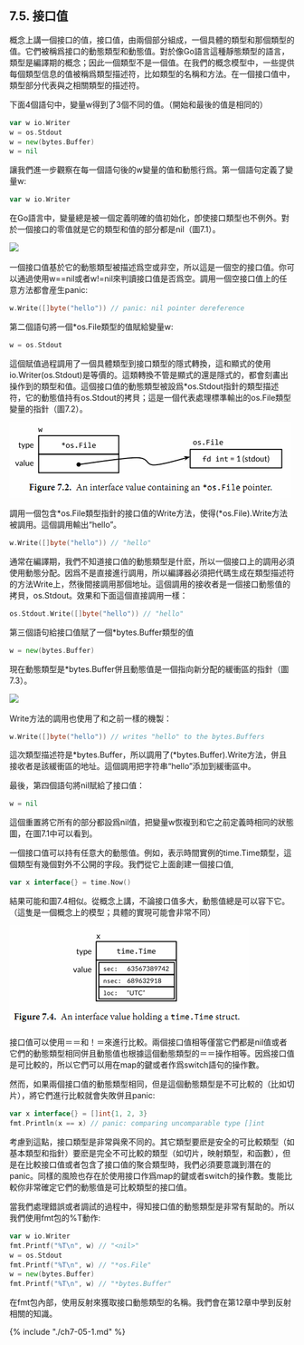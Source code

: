 ## 7.5.  接口值
概念上講一個接口的值，接口值，由兩個部分組成，一個具體的類型和那個類型的值。它們被稱爲接口的動態類型和動態值。對於像Go語言這種靜態類型的語言，類型是編譯期的概念；因此一個類型不是一個值。在我們的概念模型中，一些提供每個類型信息的值被稱爲類型描述符，比如類型的名稱和方法。在一個接口值中，類型部分代表與之相關類型的描述符。

下面4個語句中，變量w得到了3個不同的值。（開始和最後的值是相同的）

```go
var w io.Writer
w = os.Stdout
w = new(bytes.Buffer)
w = nil
```

讓我們進一步觀察在每一個語句後的w變量的值和動態行爲。第一個語句定義了變量w:

```go
var w io.Writer
```

在Go語言中，變量總是被一個定義明確的值初始化，卽使接口類型也不例外。對於一個接口的零值就是它的類型和值的部分都是nil（圖7.1）。

![](../images/ch7-01.png)

一個接口值基於它的動態類型被描述爲空或非空，所以這是一個空的接口值。你可以通過使用w==nil或者w!=nil來判讀接口值是否爲空。調用一個空接口值上的任意方法都會産生panic:

```go
w.Write([]byte("hello")) // panic: nil pointer dereference
```

第二個語句將一個*os.File類型的值賦給變量w:

```go
w = os.Stdout
```

這個賦值過程調用了一個具體類型到接口類型的隱式轉換，這和顯式的使用io.Writer(os.Stdout)是等價的。這類轉換不管是顯式的還是隱式的，都會刻畵出操作到的類型和值。這個接口值的動態類型被設爲*os.Stdout指針的類型描述符，它的動態值持有os.Stdout的拷貝；這是一個代表處理標準輸出的os.File類型變量的指針（圖7.2）。

![](../images/ch7-02.png)

調用一個包含\*os.File類型指針的接口值的Write方法，使得(\*os.File).Write方法被調用。這個調用輸出“hello”。

```go
w.Write([]byte("hello")) // "hello"
```

通常在編譯期，我們不知道接口值的動態類型是什麽，所以一個接口上的調用必須使用動態分配。因爲不是直接進行調用，所以編譯器必須把代碼生成在類型描述符的方法Write上，然後間接調用那個地址。這個調用的接收者是一個接口動態值的拷貝，os.Stdout。效果和下面這個直接調用一樣：

```go
os.Stdout.Write([]byte("hello")) // "hello"
```

第三個語句給接口值賦了一個*bytes.Buffer類型的值

```go
w = new(bytes.Buffer)
```

現在動態類型是*bytes.Buffer併且動態值是一個指向新分配的緩衝區的指針（圖7.3）。

![](../images/ch7-03.png)

Write方法的調用也使用了和之前一樣的機製：

```go
w.Write([]byte("hello")) // writes "hello" to the bytes.Buffers
```

這次類型描述符是\*bytes.Buffer，所以調用了(\*bytes.Buffer).Write方法，併且接收者是該緩衝區的地址。這個調用把字符串“hello”添加到緩衝區中。

最後，第四個語句將nil賦給了接口值：

```go
w = nil
```

這個重置將它所有的部分都設爲nil值，把變量w恢複到和它之前定義時相同的狀態圖，在圖7.1中可以看到。

一個接口值可以持有任意大的動態值。例如，表示時間實例的time.Time類型，這個類型有幾個對外不公開的字段。我們從它上面創建一個接口值,

```go
var x interface{} = time.Now()
```

結果可能和圖7.4相似。從概念上講，不論接口值多大，動態值總是可以容下它。（這隻是一個概念上的模型；具體的實現可能會非常不同）

![](../images/ch7-04.png)

接口值可以使用＝＝和！＝來進行比較。兩個接口值相等僅當它們都是nil值或者它們的動態類型相同併且動態值也根據這個動態類型的＝＝操作相等。因爲接口值是可比較的，所以它們可以用在map的鍵或者作爲switch語句的操作數。

然而，如果兩個接口值的動態類型相同，但是這個動態類型是不可比較的（比如切片），將它們進行比較就會失敗併且panic:

```go
var x interface{} = []int{1, 2, 3}
fmt.Println(x == x) // panic: comparing uncomparable type []int
```

考慮到這點，接口類型是非常與衆不同的。其它類型要麽是安全的可比較類型（如基本類型和指針）要麽是完全不可比較的類型（如切片，映射類型，和函數），但是在比較接口值或者包含了接口值的聚合類型時，我們必須要意識到潛在的panic。同樣的風險也存在於使用接口作爲map的鍵或者switch的操作數。隻能比較你非常確定它們的動態值是可比較類型的接口值。

當我們處理錯誤或者調試的過程中，得知接口值的動態類型是非常有幫助的。所以我們使用fmt包的%T動作:

```go
var w io.Writer
fmt.Printf("%T\n", w) // "<nil>"
w = os.Stdout
fmt.Printf("%T\n", w) // "*os.File"
w = new(bytes.Buffer)
fmt.Printf("%T\n", w) // "*bytes.Buffer"
```

在fmt包內部，使用反射來獲取接口動態類型的名稱。我們會在第12章中學到反射相關的知識。

{% include "./ch7-05-1.md" %}
